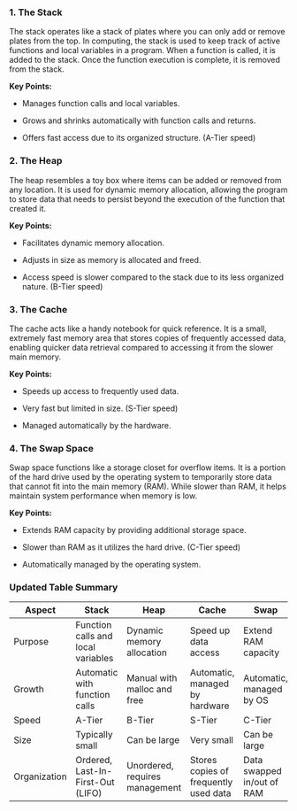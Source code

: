 
### 1. The Stack 

The stack operates like a stack of plates where you can only add or remove plates from the top. In computing, the stack is used to keep track of active functions and local variables in a program. When a function is called, it is added to the stack. Once the function execution is complete, it is removed from the stack.

**Key Points:** 

- Manages function calls and local variables.

- Grows and shrinks automatically with function calls and returns.

- Offers fast access due to its organized structure. (A-Tier speed)

### 2. The Heap 

The heap resembles a toy box where items can be added or removed from any location. It is used for dynamic memory allocation, allowing the program to store data that needs to persist beyond the execution of the function that created it.

**Key Points:** 

- Facilitates dynamic memory allocation.

- Adjusts in size as memory is allocated and freed.

- Access speed is slower compared to the stack due to its less organized nature. (B-Tier speed)

### 3. The Cache 

The cache acts like a handy notebook for quick reference. It is a small, extremely fast memory area that stores copies of frequently accessed data, enabling quicker data retrieval compared to accessing it from the slower main memory.

**Key Points:** 

- Speeds up access to frequently used data.

- Very fast but limited in size. (S-Tier speed)

- Managed automatically by the hardware.

### 4. The Swap Space 

Swap space functions like a storage closet for overflow items. It is a portion of the hard drive used by the operating system to temporarily store data that cannot fit into the main memory (RAM). While slower than RAM, it helps maintain system performance when memory is low.

**Key Points:** 

- Extends RAM capacity by providing additional storage space.

- Slower than RAM as it utilizes the hard drive. (C-Tier speed)

- Automatically managed by the operating system.

### Updated Table Summary 
| Aspect | Stack | Heap | Cache | Swap | 
| --- | --- | --- | --- | --- | 
| Purpose | Function calls and local variables | Dynamic memory allocation | Speed up data access | Extend RAM capacity | 
| Growth | Automatic with function calls | Manual with malloc and free | Automatic, managed by hardware | Automatic, managed by OS | 
| Speed | A-Tier | B-Tier | S-Tier | C-Tier | 
| Size | Typically small | Can be large | Very small | Can be large | 
| Organization | Ordered, Last-In-First-Out (LIFO) | Unordered, requires management | Stores copies of frequently used data | Data swapped in/out of RAM | 
